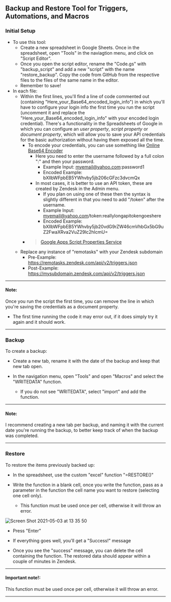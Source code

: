 ## Backup and Restore Tool for Triggers, Automations, and Macros

### Initial Setup
- To use this tool:
  - Create a new spreadsheet in Google Sheets. Once in the spreadsheet, open "Tools" in the naviagtion menu, and click on "Script Editor".
  - Once you open the script editor, rename the "Code.gs" with "backup_script" and add a new "script" with the name "restore_backup".  Copy the code from GitHub from the respective files to the files of the same name in the editor. 
  - Remember to save!
- In each file:
  - Within the first lines, you'll find a line of code commented out (containing "Here_your_Base64_encoded_login_info") in which you'll have to configure your login info the first time you run the script (uncomment it and replace the "Here_your_Base64_encoded_login_info" with your encoded login credential). There's a functionality in the Spreadsheets of Google in which you can configure an _user property_, _script property_ or _document property_, which will allow you to save your API credentials for the basic authorization without having them exposed all the time.
    - To encode your credentials, you can use something like [Online Base64 Encoder](https://www.base64encode.org/) 
      - Here you need to enter the username followed by a full colon ":" and then your password.
        - Example Input: myemail@yahoo.com:password1
        - Encoded Example: bXllbWFpbEB5YWhvby5jb206cGFzc3dvcmQx
      - In most cases, it is better to use an API token, these are created by Zendesk in the Admin menu.
        - If you plan on using one of these then the syntax is slightly different in that you need to add "/token" after the username.
        - Example Input: myemail@yahoo.com/token:reallylongapitokengoeshere
        - Encoded Example: bXllbWFpbEB5YWhvby5jb20vdG9rZW46cmVhbGx5bG9uZ2FwaXRva2VuZ29lc2hlcmU=
    - > [Google Apps Script Properties Service](https://developers.google.com/apps-script/guides/properties)
  - Replace any instance of "remotasks" with your Zendesk subdomain
    - Pre-Example: https://remotasks.zendesk.com/api/v2/triggers.json
    - Post-Example: https://mysubdomain.zendesk.com/api/v2/triggers.json

---

#### Note:

Once you run the script the first time, you can remove the line in which you're saving the credentials as a document property.
- The first time running the code it may error out, if it does simply try it again and it should work.

---

### Backup

To create a backup:

- Create a new tab, rename it with the date of the backup and keep that new tab open.

- In the navigation menu, open "Tools" and open "Macros" and select the "WRITEDATA" function.

  - If you do not see "WRITEDATA", select "import" and add the function.

---

#### Note:

I recommend creating a new tab per backup, and naming it with the current date you're running the backup, to better keep track of when the backup was completed.

---

### Restore

To restore the items previously backed up:

- In the spreadsheet, use the custom "excel" function "=RESTORE()"

- Write the function in a blank cell, once you write the function, pass as a parameter in the function the cell name you want to restore (selecting one cell only).

  - This function must be used once per cell, otherwise it will throw an error.

![Screen Shot 2021-05-03 at 13 35 50](https://user-images.githubusercontent.com/51498514/116881170-36505800-ac23-11eb-84d8-5a63822185da.png)

- Press "Enter"

- If everything goes well, you'll get a "Success!" message

- Once you see the "success" message, you can delete the cell containing the function. The restored data should appear within a couple of minutes in Zendesk.

---

#### Important note!:

This function must be used once per cell, otherwise it will throw an error.

---
